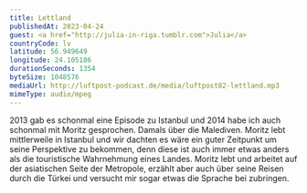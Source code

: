 ```yaml
---
title: Lettland
publishedAt: 2023-04-24
guest: <a href="http://julia-in-riga.tumblr.com">Julia</a>
countryCode: lv
latitude: 56.949649
longitude: 24.105186
durationSeconds: 1354
byteSize: 1048576 
mediaUrl: http://luftpost-podcast.de/media/luftpost82-lettland.mp3
mimeType: audio/mpeg
---
```


2013 gab es schonmal eine Episode zu Istanbul und 2014 habe ich auch schonmal mit Moritz gesprochen. Damals über die Malediven. Moritz lebt mittlerweile in Istanbul und wir dachten es wäre ein guter Zeitpunkt um seine Perspektive zu bekommen, denn diese ist auch immer etwas anders als die touristische Wahrnehmung eines Landes. Moritz lebt und arbeitet auf der asiatischen Seite der Metropole, erzählt aber auch über seine Reisen durch die Türkei und versucht mir sogar etwas die Sprache bei zubringen.
